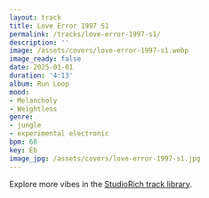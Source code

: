 ```yaml
---
layout: track
title: Love Error 1997 S1
permalink: /tracks/love-error-1997-s1/
description: ''
image: /assets/covers/love-error-1997-s1.webp
image_ready: false
date: 2025-01-01
duration: '4:13'
album: Run Loop
mood:
- Melancholy
- Weightless
genre:
- jungle
- experimental electronic
bpm: 68
key: Eb
image_jpg: /assets/covers/love-error-1997-s1.jpg
---
```


Explore more vibes in the [StudioRich track library](/tracks/).
